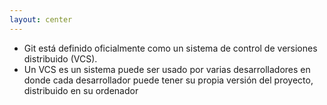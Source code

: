 ```yaml
---
layout: center
---
```


<div class="grid grid-cols-[1fr,2fr] gap-4">
  <div class="text-center">
    <GitIcon class="h-50 inline-block"/>
  </div>

  <div class="border-l border-gray-400 border-opacity-25 !all:list-none my-auto">

  - Git está definido oficialmente como un sistema de control de versiones distribuido (VCS).
  - Un VCS es un sistema puede ser usado por varias desarrolladores en donde cada desarrollador puede tener su propia versión del proyecto, distribuido en su ordenador

  </div>
</div>